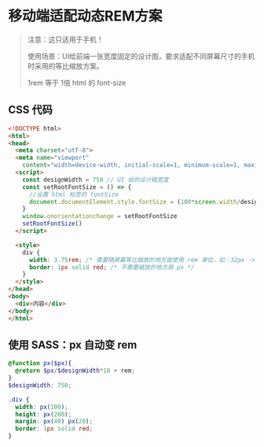 # 移动端适配动态REM方案

> 注意：这只适用于手机！
>
> 使用场景：UI给前端一张宽度固定的设计图，要求适配不同屏幕尺寸的手机时采用的等比缩放方案。
>
> 1rem 等于 1倍 html 的 font-size

## CSS 代码

```html
<!DOCTYPE html>
<html>
<head>
  <meta charset="utf-8">
  <meta name="viewport"
    content="width=device-width, initial-scale=1, minimum-scale=1, maximum-scale=1, user-scalable=no, viewport-fit=cover">
  <script>
    const designWidth = 750 // UI 给的设计稿宽度
    const setRootFontSize = () => {
      //设置 html 标签的 fontSize
      document.documentElement.style.fontSize = (100*screen.width/designWidth) + 'px'
    }
    window.onorientationchange = setRootFontSize
    setRootFontSize()
  </script>

  <style>
    div {
      width: 3.75rem; /* 需要随屏幕等比缩放的地方就使用 rem 单位，如：32px -> 0.32rem */
      border: 1px solid red; /* 不需要缩放的地方用 px */
    }
  </style>
</head>
<body>
  <div>内容</div>
</body>
</html>
```

## 使用 SASS：px 自动变 rem

```scss
@function px($px){
  @return $px/$designWidth*10 + rem;
}
$designWidth: 750;

.div {
  width: px(100);
  height: px(200);
  margin: px(40) px(20);
  border: 1px solid red;
}
```
